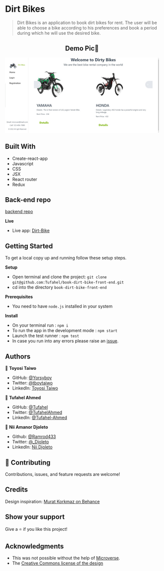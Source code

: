 # Dirt Bikes

> Dirt Bikes is an application to book dirt bikes for rent. The user will be able to choose a bike according to his preferences and book a period during which he will use the desired bike.

<h2 align="center">
  Demo Pic📝
</h2>

![image](/src/components/images/WhatsApp%20Image%202022-09-29%20at%2014.17.39.jpeg)


## Built With

- Create-react-app
- Javascript
- CSS
- JSX
- React router
- Redux

## Back-end repo
[backend repo](https://github.com/Tufahel/book-dirt-bike-back-end)

**Live**

- Live app: [Dirt-Bike](https://incredible-unicorn-5f0c7d.netlify.app/)


## Getting Started

To get a local copy up and running follow these setup steps.

**Setup**

- Open terminal and clone the project: `git clone git@github.com:Tufahel/book-dirt-bike-front-end.git`
- cd into the directory `book-dirt-bike-front-end`

**Prerequisites**

- You need to have `node.js` installed in your system

**Install**

- On your terminal run : `npm i`
- To run the app in the development mode : `npm start`
- Launch the test runner : `npm test`
- In case you run into any errors please raise an [issue](https://github.com/Tufahel/book-dirt-bike-front-end/issues).

## Authors

👤 **Toyosi Taiwo**

- GitHub: [@Yorsyboy](https://github.com/Yorsyboy)
- Twitter: [@tboytaiwo](https://twitter.com/Tboytaiwo)
- LinkedIn: [Toyosi Taiwo](https://linkedin.com/in/taiwo-toyosi)

👤 **Tufahel Ahmed**

- GitHub: [@Tufahel](https://github.com/Tufahel)
- Twitter: [@TufahelAhmed](https://twitter.com/TufahelAhmed)
- LinkedIn: [@Tufahel-Ahmed](https://www.linkedin.com/in/tufahel-ahmed/)

👤 **Nii Amanor Djoleto**

- Github: [@Ramrod433](https://github.com/ramrod433)
- Twitter: [@_Djoleto](https://twitter.com/_djoleto_)
- LinkedIn: [Nii Djoleto](https://www.linkedin.com/in/nii-amanor-djoleto)


## 🤝 Contributing

Contributions, issues, and feature requests are welcome!

## Credits

Design inspiration: [Murat Korkmaz on Behance](https://www.behance.net/gallery/26425031/Vespa-Responsive-Redesign)

## Show your support

Give a ⭐️ if you like this project!

## Acknowledgments

- This was not possible without the help of [Microverse](https://github.com/microverseinc/curriculum-transversal-skills/blob/main/documentation/hello_microverse_project.md).
- The [Creative Commons license of the design](https://creativecommons.org/licenses/by-nc/4.0/)
